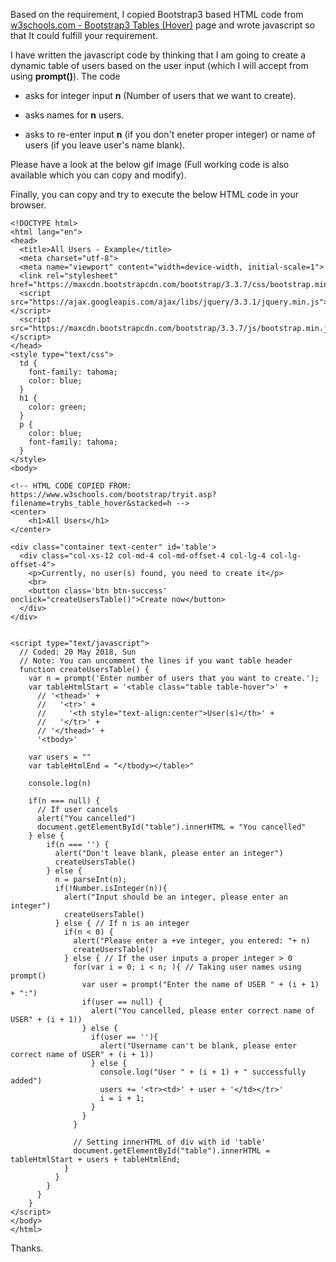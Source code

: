 Based on the requirement, I copied Bootstrap3 based HTML code from [w3schools.com - Bootstrap3 Tables (Hover)](https://www.w3schools.com/bootstrap/tryit.asp?filename=trybs_table_hover&stacked=h) page and wrote javascript so that It could fulfill your requirement.

I have written the javascript code by thinking that I am going to create a dynamic table of users based on the user input (which I will accept from using **prompt()**). The code

* asks for integer input **n** (Number of users that we want to create).

* asks names for **n** users.

* asks to re-enter input **n** (if you don't eneter proper integer) or name of users (if you leave user's name blank).

Please have a look at the below gif image (Full working code is also available which you can copy and modify).


Finally, you can copy and try to execute the below HTML code in your browser.

    <!DOCTYPE html>
    <html lang="en">
    <head>
      <title>All Users - Example</title>
      <meta charset="utf-8">
      <meta name="viewport" content="width=device-width, initial-scale=1">
      <link rel="stylesheet" href="https://maxcdn.bootstrapcdn.com/bootstrap/3.3.7/css/bootstrap.min.css">
      <script src="https://ajax.googleapis.com/ajax/libs/jquery/3.3.1/jquery.min.js"></script>
      <script src="https://maxcdn.bootstrapcdn.com/bootstrap/3.3.7/js/bootstrap.min.js"></script>
    </head>
    <style type="text/css">
      td {
        font-family: tahoma;
        color: blue;
      }
      h1 {
        color: green;
      }
      p {
        color: blue;
        font-family: tahoma;
      }
    </style>
    <body>

    <!-- HTML CODE COPIED FROM: https://www.w3schools.com/bootstrap/tryit.asp?filename=trybs_table_hover&stacked=h -->
    <center>
        <h1>All Users</h1> 
    </center>

    <div class="container text-center" id='table'>
      <div class="col-xs-12 col-md-4 col-md-offset-4 col-lg-4 col-lg-offset-4">
        <p>Currently, no user(s) found, you need to create it</p>
        <br>
        <button class='btn btn-success' onclick="createUsersTable()">Create now</button>   
      </div>    
    </div>


    <script type="text/javascript">
      // Coded: 20 May 2018, Sun
      // Note: You can uncomment the lines if you want table header
      function createUsersTable() {
        var n = prompt('Enter number of users that you want to create.');
        var tableHtmlStart = '<table class="table table-hover">' +
          // '<thead>' +
          //   '<tr>' +
          //     '<th style="text-align:center">User(s)</th>' +
          //   '</tr>' +
          // '</thead>' +
          '<tbody>'

        var users = ""
        var tableHtmlEnd = "</tbody></table>"

        console.log(n)

        if(n === null) {
          // If user cancels
          alert("You cancelled")
          document.getElementById("table").innerHTML = "You cancelled"
        } else {
            if(n === '') {
              alert("Don't leave blank, please enter an integer")
              createUsersTable()
            } else {
              n = parseInt(n);
              if(!Number.isInteger(n)){
                alert("Input should be an integer, please enter an integer")
                createUsersTable()
              } else { // If n is an integer
                if(n < 0) {
                  alert("Please enter a +ve integer, you entered: "+ n)
                  createUsersTable()
                } else { // If the user inputs a proper integer > 0
                  for(var i = 0; i < n; ){ // Taking user names using prompt()
                    var user = prompt("Enter the name of USER " + (i + 1) + ":")
                    if(user == null) {
                      alert("You cancelled, please enter correct name of USER" + (i + 1))
                    } else {
                      if(user == ''){
                        alert("Username can't be blank, please enter correct name of USER" + (i + 1))
                      } else {
                        console.log("User " + (i + 1) + " successfully added")
                        users += '<tr><td>' + user + '</td></tr>'
                        i = i + 1;
                      }
                    }
                  }

                  // Setting innerHTML of div with id 'table'
                  document.getElementById("table").innerHTML = tableHtmlStart + users + tableHtmlEnd;
                }
              }
            }
          }
        }
    </script>
    </body>
    </html>


Thanks.